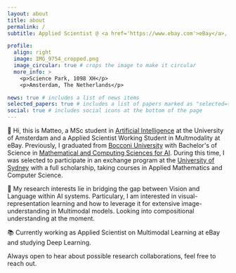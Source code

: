 ```yaml
---
layout: about
title: about
permalink: /
subtitle: Applied Scientist @ <a href='https://www.ebay.com'>eBay</a>, Student @ <a href='https://www.uva.nl'>University of Amsterdam</a>

profile:
  align: right
  image: IMG_9754_cropped.png
  image_circular: true # crops the image to make it circular
  more_info: >
    <p>Science Park, 1098 XH</p>
    <p>Amsterdam, The Netherlands</p>

news: true # includes a list of news items
selected_papers: true # includes a list of papers marked as "selected={true}"
social: true # includes social icons at the bottom of the page
---
```


📌 Hi, this is Matteo, a MSc student in [Artificial Intelligence](https://www.uva.nl/shared-content/programmas/en/masters/artificial-intelligence/artificial-intelligence.html) at the University of Amsterdam and a Applied Scientist Working Student in Multmodality at eBay. Previously, I graduated from [Bocconi University](https://www.unibocconi.it/en) with Bachelor's of Science in [Mathematical and Computing Sciences for AI](https://www.unibocconi.eu/wps/wcm/connect/bocconi/sitopubblico_en/navigation+tree/home/programs/bachelor+of+science/mathematical+and+computing+sciences+for+artificial+intelligence/mathematical+and+computing+sciences+for+artificial+intelligence/). During this time, I was selected to participate in an exchange program at the [University of Sydney](https://www.sydney.edu.au) with a full scholarship, taking courses in Applied Mathematics and Computer Science.   

💭 My research interests lie in bridging the gap between Vision and Language within AI systems. Particulary, I am interested in visual-representation learning and how to leverage it for extensive image-understanding in Multimodal models. Looking into compositional understanding at the moment. 

📚 Currently working as Applied Scientist on Multimodal Learning at eBay and studying Deep Learning. 

Always open to hear about possible research collaborations, feel free to reach out.


<!-- 
Write your biography here. Tell the world about yourself. Link to your favorite [subreddit](http://reddit.com). You can put a picture in, too. The code is already in, just name your picture `prof_pic.jpg` and put it in the `img/` folder.

Put your address / P.O. box / other info right below your picture. You can also disable any of these elements by editing `profile` property of the YAML header of your `_pages/about.md`. Edit `_bibliography/papers.bib` and Jekyll will render your [publications page](/al-folio/publications/) automatically.

Link to your social media connections, too. This theme is set up to use [Font Awesome icons](https://fontawesome.com/) and [Academicons](https://jpswalsh.github.io/academicons/), like the ones below. Add your Facebook, Twitter, LinkedIn, Google Scholar, or just disable all of them. -->
